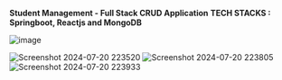 **Student Management - Full Stack CRUD Application**
**TECH STACKS : Springboot, Reactjs and MongoDB**

![image](https://github.com/user-attachments/assets/eea8b7b0-893f-45a8-9124-ffa76d85307c)

![Screenshot 2024-07-20 223520](https://github.com/user-attachments/assets/67d77283-d281-4865-8cc8-b272beb39efc)
![Screenshot 2024-07-20 223805](https://github.com/user-attachments/assets/d0b08414-3d5f-43f4-9d68-5bdbc0b053a6)
![Screenshot 2024-07-20 223933](https://github.com/user-attachments/assets/6b2e8669-1ef9-4bd2-86b8-21937b61140e)


 
